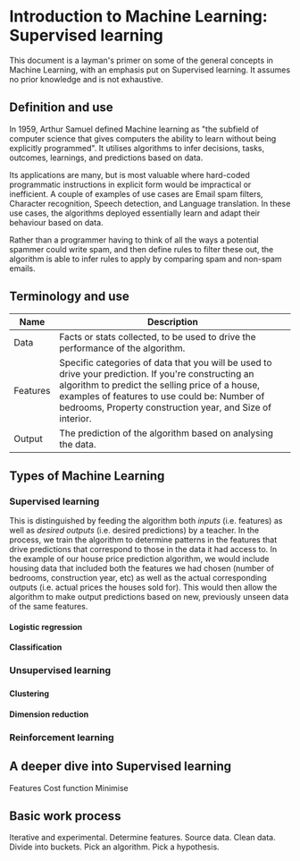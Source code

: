 # Introduction to Machine Learning: Supervised learning
This document is a layman's primer on some of the general concepts in
Machine Learning, with an emphasis put on Supervised learning. It
assumes no prior knowledge and is not exhaustive.

## Definition and use 
In 1959, Arthur Samuel defined Machine learning as "the subfield of computer science that gives computers the ability to learn without being explicitly programmed". It utilises algorithms to infer decisions, tasks, outcomes, learnings, and predictions based on data.

Its applications are many, but is most valuable where hard-coded programmatic instructions in explicit form would be impractical or inefficient. A couple of examples of use cases are Email spam filters, Character recognition, Speech detection, and Language translation. In these use cases, the algorithms deployed essentially learn and adapt their behaviour based on data. 

Rather than a programmer having to think of all the ways a potential spammer could write spam, and then define rules to filter these out, the algorithm is able to infer rules to apply by comparing spam and non-spam emails. 

## Terminology and use

Name | Description
-----|--------
Data | Facts or stats collected, to be used to drive the performance of the algorithm. 
Features | Specific categories of data that you will be used to drive your prediction. If you're constructing an algorithm to predict the selling price of a house, examples of features to use could be: Number of bedrooms, Property construction year, and Size of interior.
Output | The prediction of the algorithm based on analysing the data.|

## Types of Machine Learning
### Supervised learning
This is distinguished by feeding the algorithm both _inputs_ (i.e. features) as well as _desired outputs_ (i.e. desired  predictions) by a teacher. In the process, we train the algorithm to determine patterns in the features that drive predictions that correspond to those in the data it had access to. In the example of our house price prediction algorithm, we would include housing data that included both the features we had chosen (number of bedrooms, construction year, etc) as well as the actual corresponding outputs (i.e. actual prices the houses sold for). This would then allow the algorithm to make output predictions based on new, previously unseen data of the same features.

#### Logistic regression
#### 
#### Classification
#### 
### Unsupervised learning
### 
#### Clustering
#### 
#### Dimension reduction
#### 
### Reinforcement learning
### 

## A deeper dive into Supervised learning

Features
Cost function
Minimise 

## Basic work process
Iterative and experimental. Determine features. Source data. Clean data.
Divide into buckets. Pick an algorithm. Pick a hypothesis.  
